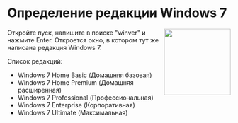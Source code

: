 # Определение редакции Windows 7

<img src="/img/logo/win7.png" style="float: right;" width="150px">

Откройте пуск, напишите в поиске "winver" и нажмите Enter. Откроется окно, в котором тут же написана редакция Windows 7.

Список редакций:

*   Windows 7 Home Basic (Домашняя базовая)
*   Windows 7 Home Premium (Домашняя расширенная)
*   Windows 7 Professional (Профессиональная)
*   Windows 7 Enterprise (Корпоративная)
*   Windows 7 Ultimate (Максимальная)